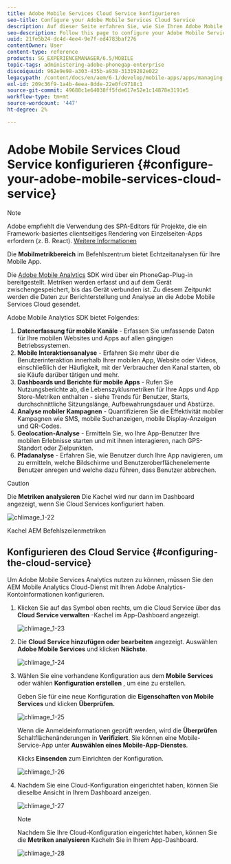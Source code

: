 ```yaml
---
title: Adobe Mobile Services Cloud Service konfigurieren
seo-title: Configure your Adobe Mobile Services Cloud Service
description: Auf dieser Seite erfahren Sie, wie Sie Ihren Adobe Mobile Services-Cloud Service konfigurieren.
seo-description: Follow this page to configure your Adobe Mobile Services Cloud Service.
uuid: 21fe5b24-dc4d-4ee4-9e7f-ed4783baf276
contentOwner: User
content-type: reference
products: SG_EXPERIENCEMANAGER/6.5/MOBILE
topic-tags: administering-adobe-phonegap-enterprise
discoiquuid: 962e9e98-a303-435b-a938-31319282e022
legacypath: /content/docs/en/aem/6-1/develop/mobile-apps/apps/managing-aem-mobile-apps/configure-your-adobe-phonegap-build-cloud-service1
exl-id: 209c36f9-1a4b-4eea-8dde-22e0fc9718c1
source-git-commit: 49688c1e64038ff5fde617e52e1c14878e3191e5
workflow-type: tm+mt
source-wordcount: '447'
ht-degree: 2%

---
```


# Adobe Mobile Services Cloud Service konfigurieren {#configure-your-adobe-mobile-services-cloud-service}

>[!NOTE]
>
>Adobe empfiehlt die Verwendung des SPA-Editors für Projekte, die ein Framework-basiertes clientseitiges Rendering von Einzelseiten-Apps erfordern (z. B. React). [Weitere Informationen](/help/sites-developing/spa-overview.md)

Die **Mobilmetrikbereich** im Befehlszentrum bietet Echtzeitanalysen für Ihre Mobile App.

Die [Adobe Mobile Analytics](https://www.adobe.com/ca/solutions/digital-analytics/mobile-web-apps-analytics.html) SDK wird über ein PhoneGap-Plug-in bereitgestellt. Metriken werden erfasst und auf dem Gerät zwischengespeichert, bis das Gerät verbunden ist. Zu diesem Zeitpunkt werden die Daten zur Berichterstellung und Analyse an die Adobe Mobile Services Cloud gesendet.

Adobe Mobile Analytics SDK bietet Folgendes:

1. **Datenerfassung für mobile Kanäle** - Erfassen Sie umfassende Daten für Ihre mobilen Websites und Apps auf allen gängigen Betriebssystemen.
1. **Mobile Interaktionsanalyse** - Erfahren Sie mehr über die Benutzerinteraktion innerhalb Ihrer mobilen App, Website oder Videos, einschließlich der Häufigkeit, mit der Verbraucher den Kanal starten, ob sie Käufe darüber tätigen und mehr.
1. **Dashboards und Berichte für mobile Apps** - Rufen Sie Nutzungsberichte ab, die Lebenszyklusmetriken für Ihre Apps und App Store-Metriken enthalten - siehe Trends für Benutzer, Starts, durchschnittliche Sitzungslänge, Aufbewahrungsdauer und Abstürze.
1. **Analyse mobiler Kampagnen** - Quantifizieren Sie die Effektivität mobiler Kampagnen wie SMS, mobile Suchanzeigen, mobile Display-Anzeigen und QR-Codes.
1. **Geolocation-Analyse** - Ermitteln Sie, wo Ihre App-Benutzer Ihre mobilen Erlebnisse starten und mit ihnen interagieren, nach GPS-Standort oder Zielpunkten.
1. **Pfadanalyse** - Erfahren Sie, wie Benutzer durch Ihre App navigieren, um zu ermitteln, welche Bildschirme und Benutzeroberflächenelemente Benutzer anregen und welche dazu führen, dass Benutzer abbrechen.

>[!CAUTION]
>
>Die **Metriken analysieren** Die Kachel wird nur dann im Dashboard angezeigt, wenn Sie Cloud Services konfiguriert haben.

![chlimage_1-22](assets/chlimage_1-22.png)

Kachel AEM Befehlszeilenmetriken

## Konfigurieren des Cloud Service {#configuring-the-cloud-service}

Um Adobe Mobile Services Analytics nutzen zu können, müssen Sie den AEM Mobile Analytics Cloud-Dienst mit Ihren Adobe Analytics-Kontoinformationen konfigurieren.

1. Klicken Sie auf das Symbol oben rechts, um die Cloud Service über das **Cloud Service verwalten** -Kachel im App-Dashboard angezeigt.

   ![chlimage_1-23](assets/chlimage_1-23.png)

1. Die **Cloud Service hinzufügen oder bearbeiten** angezeigt. Auswählen **Adobe Mobile Services** und klicken **Nächste**.

   ![chlimage_1-24](assets/chlimage_1-24.png)

1. Wählen Sie eine vorhandene Konfiguration aus dem **Mobile Services** oder wählen **Konfiguration erstellen** , um eine zu erstellen.

   Geben Sie für eine neue Konfiguration die **Eigenschaften von Mobile Services** und klicken **Überprüfen.**

   ![chlimage_1-25](assets/chlimage_1-25.png)

   Wenn die Anmeldeinformationen geprüft werden, wird die **Überprüfen** Schaltflächenänderungen in **Verifiziert**. Sie können eine Mobile-Service-App unter **Auswählen eines Mobile-App-Dienstes**.

   Klicks **Einsenden** zum Einrichten der Konfiguration.

   ![chlimage_1-26](assets/chlimage_1-26.png)

1. Nachdem Sie eine Cloud-Konfiguration eingerichtet haben, können Sie dieselbe Ansicht in Ihrem Dashboard anzeigen.

   ![chlimage_1-27](assets/chlimage_1-27.png)

   >[!NOTE]
   >
   >Nachdem Sie Ihre Cloud-Konfiguration eingerichtet haben, können Sie die **Metriken analysieren** Kacheln Sie in Ihrem App-Dashboard.

   ![chlimage_1-28](assets/chlimage_1-28.png)
